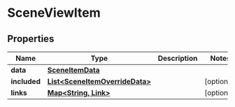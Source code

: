 

# SceneViewItem


## Properties

Name | Type | Description | Notes
------------ | ------------- | ------------- | -------------
**data** | [**SceneItemData**](SceneItemData.md) |  | 
**included** | [**List&lt;SceneItemOverrideData&gt;**](SceneItemOverrideData.md) |  |  [optional]
**links** | [**Map&lt;String, Link&gt;**](Link.md) |  |  [optional]



